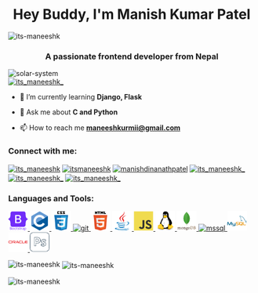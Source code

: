 <!-- ![MasterHead](https://media.licdn.com/dms/image/D4D16AQFaw1QPlc3nXg/profile-displaybackgroundimage-shrink_350_1400/0/1706758326991?e=1715817600&v=beta&t=C-jspNaGqJdPaI3FV92Wqs7VFa2B9a4IQ0cLcy1w-FM) -->
<h1 align="center">Hey Buddy, I'm Manish Kumar Patel</h1>
<p align="left"> <img src="https://komarev.com/ghpvc/?username=its-maneeshk&label=Profile%20views&color=0e75b6&style=flat" alt="its-maneeshk" /> </p>
<h3 align="center">A passionate frontend developer from Nepal</h3>
<img align="right" alt="solar-system" title="Solar System" width="600" src="https://i.ibb.co/sJMcjnR/solar-system-5702-512.gif">


<p align="left"> <a href="https://twitter.com/its_maneeshk_" target="blank"><img src="https://img.shields.io/twitter/follow/its_maneeshk_?logo=twitter&style=for-the-badge" alt="its_maneeshk_" /></a> </p>

- 🌱 I’m currently learning **Django, Flask**

- 💬 Ask me about **C and Python**

- 📫 How to reach me **maneeshkurmii@gmail.com**

<h3 align="left">Connect with me:</h3>
<p align="left">
<a href="https://twitter.com/its_maneeshk" target="blank"><img align="center" src="https://raw.githubusercontent.com/rahuldkjain/github-profile-readme-generator/master/src/images/icons/Social/twitter.svg" alt="its_maneeshk" height="30" width="40" /></a>
<a href="https://linkedin.com/in/itsmaneeshk" target="blank"><img align="center" src="https://raw.githubusercontent.com/rahuldkjain/github-profile-readme-generator/master/src/images/icons/Social/linked-in-alt.svg" alt="itsmaneeshk" height="30" width="40" /></a>
<a href="https://fb.com/manishdinanathpatel" target="blank"><img align="center" src="https://raw.githubusercontent.com/rahuldkjain/github-profile-readme-generator/master/src/images/icons/Social/facebook.svg" alt="manishdinanathpatel" height="30" width="40" /></a>
<a href="https://instagram.com/its_maneeshk_" target="blank"><img align="center" src="https://raw.githubusercontent.com/rahuldkjain/github-profile-readme-generator/master/src/images/icons/Social/instagram.svg" alt="its_maneeshk_" height="30" width="40" /></a>
<a href="https://www.behance.net/its_maneeshk_" target="blank"><img align="center" src="https://raw.githubusercontent.com/rahuldkjain/github-profile-readme-generator/master/src/images/icons/Social/behance.svg" alt="its_maneeshk_" height="30" width="40" /></a>
<a href="https://www.leetcode.com/its_maneeshk_" target="blank"><img align="center" src="https://raw.githubusercontent.com/rahuldkjain/github-profile-readme-generator/master/src/images/icons/Social/leet-code.svg" alt="its_maneeshk_" height="30" width="40" /></a>
</p>

<h3 align="left">Languages and Tools:</h3>
<p align="left"> <a href="https://getbootstrap.com" target="_blank" rel="noreferrer"> <img src="https://raw.githubusercontent.com/devicons/devicon/master/icons/bootstrap/bootstrap-plain-wordmark.svg" alt="bootstrap" width="40" height="40"/> </a> <a href="https://www.cprogramming.com/" target="_blank" rel="noreferrer"> <img src="https://raw.githubusercontent.com/devicons/devicon/master/icons/c/c-original.svg" alt="c" width="40" height="40"/> </a> <a href="https://www.w3schools.com/css/" target="_blank" rel="noreferrer"> <img src="https://raw.githubusercontent.com/devicons/devicon/master/icons/css3/css3-original-wordmark.svg" alt="css3" width="40" height="40"/> </a> <a href="https://git-scm.com/" target="_blank" rel="noreferrer"> <img src="https://www.vectorlogo.zone/logos/git-scm/git-scm-icon.svg" alt="git" width="40" height="40"/> </a> <a href="https://www.w3.org/html/" target="_blank" rel="noreferrer"> <img src="https://raw.githubusercontent.com/devicons/devicon/master/icons/html5/html5-original-wordmark.svg" alt="html5" width="40" height="40"/> </a> <a href="https://www.java.com" target="_blank" rel="noreferrer"> <img src="https://raw.githubusercontent.com/devicons/devicon/master/icons/java/java-original.svg" alt="java" width="40" height="40"/> </a> <a href="https://developer.mozilla.org/en-US/docs/Web/JavaScript" target="_blank" rel="noreferrer"> <img src="https://raw.githubusercontent.com/devicons/devicon/master/icons/javascript/javascript-original.svg" alt="javascript" width="40" height="40"/> </a> <a href="https://www.linux.org/" target="_blank" rel="noreferrer"> <img src="https://raw.githubusercontent.com/devicons/devicon/master/icons/linux/linux-original.svg" alt="linux" width="40" height="40"/> </a> <a href="https://www.mongodb.com/" target="_blank" rel="noreferrer"> <img src="https://raw.githubusercontent.com/devicons/devicon/master/icons/mongodb/mongodb-original-wordmark.svg" alt="mongodb" width="40" height="40"/> </a> <a href="https://www.microsoft.com/en-us/sql-server" target="_blank" rel="noreferrer"> <img src="https://www.svgrepo.com/show/303229/microsoft-sql-server-logo.svg" alt="mssql" width="40" height="40"/> </a> <a href="https://www.mysql.com/" target="_blank" rel="noreferrer"> <img src="https://raw.githubusercontent.com/devicons/devicon/master/icons/mysql/mysql-original-wordmark.svg" alt="mysql" width="40" height="40"/> </a> <a href="https://www.oracle.com/" target="_blank" rel="noreferrer"> <img src="https://raw.githubusercontent.com/devicons/devicon/master/icons/oracle/oracle-original.svg" alt="oracle" width="40" height="40"/> </a> <a href="https://www.photoshop.com/en" target="_blank" rel="noreferrer"> <img src="https://raw.githubusercontent.com/devicons/devicon/master/icons/photoshop/photoshop-line.svg" alt="photoshop" width="40" height="40"/> </a> </p>

<p><img align="left" src="https://github-readme-stats.vercel.app/api/top-langs?username=its-maneeshk&show_icons=true&locale=en&layout=compact" alt="its-maneeshk" /></p>

<p>&nbsp;<img align="center" src="https://github-readme-stats.vercel.app/api?username=its-maneeshk&show_icons=true&locale=en" alt="its-maneeshk" /></p>

<p><img align="center" src="https://github-readme-streak-stats.herokuapp.com/?user=its-maneeshk&" alt="its-maneeshk" /></p>
